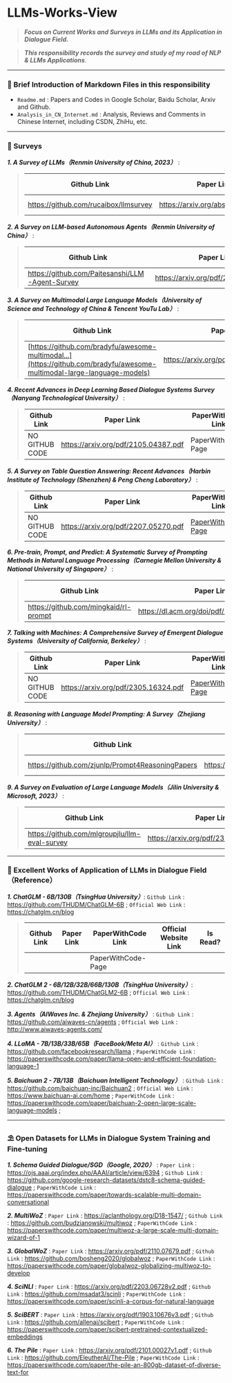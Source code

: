 # LLMs-Works-View
> ***Focus on Current Works and Surveys in LLMs and its Application in Dialogue Field.***

> ***This responsibility records the survey and study of my road of NLP & LLMs Applications***.

---

### 💬 Brief Introduction of Markdown Files in this responsibility

* `Readme.md` : Papers and Codes in Google Scholar, Baidu Scholar, Arxiv and Github.
* `Analysis_in_CN_Internet.md` : Analysis, Reviews and Comments in Chinese Internet, including CSDN, ZhiHu, etc.

---

### 🧬 Surveys
***1. A Survey of LLMs（Renmin University of China, 2023）*** : 

> | Github Link | Paper Link | PaperWithCode Link | Is Read? |
> |-------------|------------|--------------------|-------------|
> | https://github.com/rucaibox/llmsurvey | https://arxiv.org/abs/2303.18223 | [PaperWithCode-Page](https://paperswithcode.com/paper/a-survey-of-large-language-models) | ✔ |


***2. A Survey on LLM-based Autonomous Agents（Renmin University of China）*** : 

> | Github Link | Paper Link | PaperWithCode Link | Is Read? |
> |-------------|------------|--------------------|-------------|
> | https://github.com/Paitesanshi/LLM-Agent-Survey | https://arxiv.org/pdf/2308.11432.pdf | [PaperWithCode-Page](https://paperswithcode.com/paper/a-survey-on-large-language-model-based)  |

***3. A Survey on Multimodal Large Language Models（University of Science and Technology of China & Tencent YouTu Lab）*** : 

> | Github Link | Paper Link | PaperWithCode Link | Is Read? |
> |-------------|------------|--------------------|-------------|
> |  [https://github.com/bradyfu/awesome-multimodal...](https://github.com/bradyfu/awesome-multimodal-large-language-models) | https://arxiv.org/pdf/2306.13549v1.pdf  | [PaperWithCode-Page ](https://paperswithcode.com/paper/a-survey-on-multimodal-large-language-models)     |

***4. Recent Advances in Deep Learning Based Dialogue Systems Survey（Nanyang Technological University）*** : 

> | Github Link | Paper Link | PaperWithCode Link | Is Read? |
> |-------------|------------|--------------------|-------------|
> | NO GITHUB CODE | https://arxiv.org/pdf/2105.04387.pdf  |            PaperWithCode-Page        |

***5. A Survey on Table Question Answering: Recent Advances（Harbin Institute of Technology (Shenzhen) & Peng Cheng Laboratory）*** : 

> | Github Link | Paper Link | PaperWithCode Link | Is Read? |
> |-------------|------------|--------------------|-------------|
> | NO GITHUB CODE | https://arxiv.org/pdf/2207.05270.pdf  |  [PaperWithCode-Page ](https://paperswithcode.com/paper/a-survey-on-table-question-answering-recent)    |

***6. Pre-train, Prompt, and Predict: A Systematic Survey of Prompting Methods in Natural Language Processing（Carnegie Mellon University & National University of Singapore）*** : 

> | Github Link | Paper Link | PaperWithCode Link | Is Read? |
> |-------------|------------|--------------------|-------------|
> |https://github.com/mingkaid/rl-prompt|https://dl.acm.org/doi/pdf/10.1145/3560815| [PaperWithCode-Page](https://github.com/mingkaid/rl-prompt)  | 

***7. Talking with Machines: A Comprehensive Survey of Emergent Dialogue Systems（University of California, Berkeley）*** : 

> | Github Link | Paper Link | PaperWithCode Link | Is Read? |
> |-------------|------------|--------------------|-------------|
> | NO GITHUB CODE | https://arxiv.org/pdf/2305.16324.pdf| [PaperWithCode-Page](https://paperswithcode.com/paper/talking-with-machines-a-comprehensive-survey)  |

***8. Reasoning with Language Model Prompting: A Survey（Zhejiang University）*** : 

> | Github Link | Paper Link | PaperWithCode Link | Is Read? |
> |-------------|------------|--------------------|-------------|
> |https://github.com/zjunlp/Prompt4ReasoningPapers|https://arxiv.org/pdf/2212.09597.pdf |            PaperWithCode-Page        |

***9. A Survey on Evaluation of Large Language Models（Jilin University & Microsoft, 2023）*** : 

> | Github Link | Paper Link | PaperWithCode Link | Is Read? |
> |-------------|------------|--------------------|------------|
> |https://github.com/mlgroupjlu/llm-eval-survey| https://arxiv.org/pdf/2307.03109v7.pdf | [PaperWithCode-Page](https://paperswithcode.com/paper/a-survey-on-evaluation-of-large-language) | ✔ |

---

### 💊 Excellent Works of Application of LLMs in Dialogue Field（Reference）

***1. ChatGLM - 6B/130B（TsingHua University）***: `Github Link` : https://github.com/THUDM/ChatGLM-6B ; `Official Web Link` : https://chatglm.cn/blog

> | Github Link | Paper Link | PaperWithCode Link | Official Website Link | Is Read? |
> |-------------|------------|--------------------|--------------------|------------|
> |             |            |         PaperWithCode-Page           | | |

***2. ChatGLM 2 - 6B/12B/32B/66B/130B（TsingHua University）***: https://github.com/THUDM/ChatGLM2-6B ; `Official Web Link` : https://chatglm.cn/blog

***3. Agents（AIWaves Inc. & Zhejiang University）*** : `Github Link` : https://github.com/aiwaves-cn/agents ; `Official Web Link` : http://www.aiwaves-agents.com/

***4. LLaMA - 7B/13B/33B/65B（FaceBook/Meta AI）*** : `Github Link` :  https://github.com/facebookresearch/llama ; `PaperWithCode Link` :  https://paperswithcode.com/paper/llama-open-and-efficient-foundation-language-1

***5. Baichuan 2 - 7B/13B（Baichuan Intelligent Technology）*** : `Github Link` : https://github.com/baichuan-inc/Baichuan2 ; `Official Web Link` : https://www.baichuan-ai.com/home ; `PaperWithCode Link` : https://paperswithcode.com/paper/baichuan-2-open-large-scale-language-models ;

---

### ⛱ Open Datasets for LLMs in Dialogue System Training and Fine-tuning

***1. Schema Guided Dialogue/SGD（Google, 2020）*** : `Paper Link` : https://ojs.aaai.org/index.php/AAAI/article/view/6394 ; `Github Link` : https://github.com/google-research-datasets/dstc8-schema-guided-dialogue ; `PaperWithCode Link` : https://paperswithcode.com/paper/towards-scalable-multi-domain-conversational

***2. MultiWoZ*** : `Paper Link` : https://aclanthology.org/D18-1547/ ; `Github Link` : https://github.com/budzianowski/multiwoz ; `PaperWithCode Link` : https://paperswithcode.com/paper/multiwoz-a-large-scale-multi-domain-wizard-of-1

***3. GlobalWoZ*** : `Paper Link` : https://arxiv.org/pdf/2110.07679.pdf ; `Github Link` : https://github.com/bosheng2020/globalwoz ; `PaperWithCode Link` : https://paperswithcode.com/paper/globalwoz-globalizing-multiwoz-to-develop

***4. SciNLI*** : `Paper Link` : https://arxiv.org/pdf/2203.06728v2.pdf ; `Github Link` : https://github.com/msadat3/scinli ; `PaperWithCode Link` : https://paperswithcode.com/paper/scinli-a-corpus-for-natural-language

***5. SciBERT*** : `Paper Link` : https://arxiv.org/pdf/1903.10676v3.pdf ; `Github Link` : https://github.com/allenai/scibert ; `PaperWithCode Link` : https://paperswithcode.com/paper/scibert-pretrained-contextualized-embeddings

***6. The Pile*** : `Paper Link` : https://arxiv.org/pdf/2101.00027v1.pdf ; `Github Link` : https://github.com/EleutherAI/The-Pile ; `PaperWithCode Link` : https://paperswithcode.com/paper/the-pile-an-800gb-dataset-of-diverse-text-for

